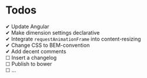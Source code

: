 Todos
======

✔ Update Angular  
✔ Make dimension settings declarative  
✔ Integrate `requestAnimationFrame` into content-resizing  
✔ Change CSS to BEM-convention  
✔ Add decent comments  
☐ Insert a changelog  
☐ Publish to bower  
☐ …  